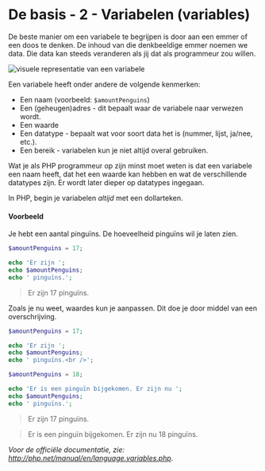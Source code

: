 # De basis - 2 - Variabelen (variables)

De beste manier om een variabele te begrijpen is door aan een emmer of een doos te denken. De inhoud van die denkbeeldige emmer noemen we data. Die data kan steeds veranderen als jij dat als programmeur zou willen.

![visuele representatie van een variabele](https://i.imgur.com/ipE9pC0.jpg)

Een variabele heeft onder andere de volgende kenmerken:
- Een naam (voorbeeld: `$amountPenguins`)
- Een (geheugen)adres - dit bepaalt waar de variabele naar verwezen wordt.
- Een waarde
- Een datatype - bepaalt wat voor soort data het is (nummer, lijst, ja/nee, etc.).
- Een bereik - variabelen kun je niet altijd overal gebruiken.

Wat je als PHP programmeur op zijn minst moet weten is dat een variabele een naam heeft, dat het een waarde kan hebben en wat de verschillende datatypes zijn. Er wordt later dieper op datatypes ingegaan.

In PHP, begin je variabelen _altijd_ met een dollarteken.

#### Voorbeeld
Je hebt een aantal pinguïns. De hoeveelheid pinguïns wil je laten zien.

```php
$amountPenguins = 17;

echo 'Er zijn ';
echo $amountPenguins;
echo ' pinguïns.';
```

> Er zijn 17 pinguïns.

Zoals je nu weet, waardes kun je aanpassen. Dit doe je door middel van een overschrijving.

```php
$amountPenguins = 17;

echo 'Er zijn ';
echo $amountPenguins;
echo ' pinguïns.<br />';

$amountPenguins = 18;

echo 'Er is een pinguïn bijgekomen. Er zijn nu ';
echo $amountPenguins;
echo ' pinguïns.';
```

> Er zijn 17 pinguïns.

> Er is een pinguïn bijgekomen. Er zijn nu 18 pinguïns.

*Voor de officiële documentatie, zie: http://php.net/manual/en/language.variables.php*.
